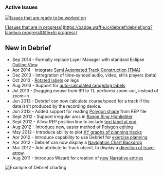 ### Active Issues
[![Issues that are ready to be worked on](https://badge.waffle.io/debrief/debrief.png?label=ready&title=Ready)](http://waffle.io/debrief/debrief)

[![Issues that are in progress](https://badge.waffle.io/debrief/debrief.png?label=in progress&title=In progress)](http://waffle.io/debrief/debrief)

## New in Debrief

* Sep 2014 - Formally replace Layer Manager with standard Eclipse [Outline View](http://www.debrief.info/tutorial/index.html#layer_mgr_intro)
* Apr 2014 - Integrate [Semi Automated Track Construction (TMA)](http://www.debrief.info/tutorial/satc.html)
* Dec 2013 - Intregration of time-synced audio, video, stills players (beta)
* Oct 2013 - [Rotated labels](http://www.debrief.info/tutorial/satc_ga.html#consistent_legs) on legs
* Aug 2013 - Support for [auto-calculated range/brg labels](http://www.debrief.info/tutorial/drawing_features.html#ShowRangeCalc)
* Jul 2013 - Dragging mouse from BR to TL performs zoom-out, instead of zoom-in
* Jun 2013 - Debrief can now calculate course/speed for a track if the data isn't produced by the recording device.
* Jun 2013 - Added support for reading [Polygon shape](http://www.debrief.info/tutorial/reference.html#replay_annotation_format) from REP file
* Sept 2012 - Support irregular arcs in [Range Ring Highlighter](http://www.debrief.info/tutorial/controlling_time.html#highlight_modes)
* Sept 2012 - Allow REP position line to include [text label at end](http://www.debrief.info/tutorial/reference.html#replay_track_format)
* Aug 2012 - Introduce new, easier method of [Polygon editing](http://www.debrief.info/tutorial/drawing_features.html#the_polygon) 
* May 2012 - Introduce ability to plot [XY graphs of planning tracks](http://www.debrief.info/tutorial/ch08s04.html)
* Apr 2012 - Introduce capability to use Debrief for [exercise planning](http://www.debrief.info/tutorial/ExercisePlanning.html)
* Apr 2012 - Debrief can now display a [Navigation Chart Backdrop](http://www.debrief.info/tutorial/ChartBackdrops.html)
* Mar 2012 - Add attribute to Track object, to display a [direction of travel arrow](http://www.debrief.info/tutorial/formatting_data.html#sym_intervals).
* Aug 2011 - Introduce Wizard for creation of [new Narrative entries](http://www.debrief.info/tutorial/viewing_narratives.html#more_loading_narr)

![Example of Debrief charting](http://www.debrief.info/tutorial/figures/LandsEnd.png)

